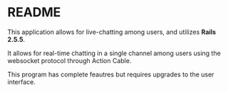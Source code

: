 # README

This application allows for live-chatting among users, and utilizes **Rails 2.5.5**.

It allows for real-time chatting in a single channel among users using the websocket protocol through Action Cable.

This program has complete feautres but requires upgrades to the user interface.
